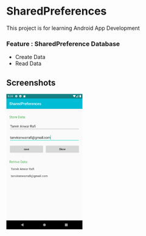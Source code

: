 # SharedPreferences

This project is for learning Android App Development

### Feature : SharedPreference Database
 - Create Data
 - Read Data
 
## Screenshots
<img src="screenshots/shared_preferences.png" width="200">
